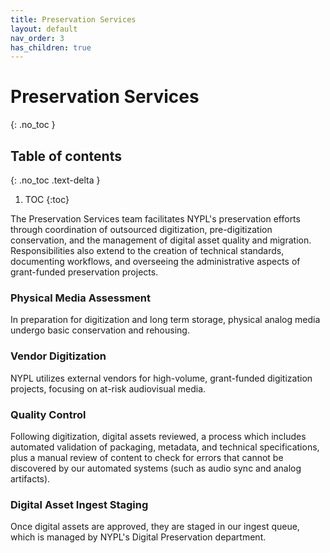 ```yaml
---
title: Preservation Services
layout: default
nav_order: 3
has_children: true
---
```


# Preservation Services
{: .no_toc }

## Table of contents
{: .no_toc .text-delta }

1. TOC
{:toc}

The Preservation Services team facilitates NYPL's preservation efforts through coordination of outsourced digitization, pre-digitization conservation, and the management of digital asset quality and migration. Responsibilities also extend to the creation of technical standards, documenting workflows, and overseeing the administrative aspects of grant-funded preservation projects.

### Physical Media Assessment
In preparation for digitization and long term storage, physical analog media undergo basic conservation and rehousing.  

### Vendor Digitization
NYPL utilizes external vendors for high-volume, grant-funded digitization projects, focusing on at-risk audiovisual media.

### Quality Control
Following digitization, digital assets reviewed, a process which includes automated validation of packaging, metadata, and technical specifications, plus a manual review of content to check for errors that cannot be discovered by our automated systems (such as audio sync and analog artifacts).

### Digital Asset Ingest Staging
Once digital assets are approved, they are staged in our ingest queue, which is managed by NYPL's Digital Preservation department.
